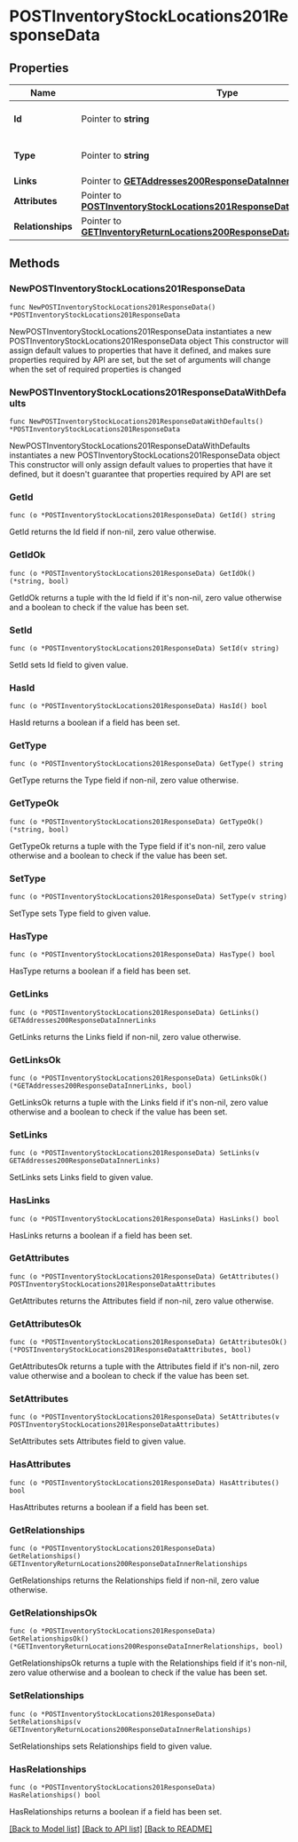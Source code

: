 # POSTInventoryStockLocations201ResponseData

## Properties

Name | Type | Description | Notes
------------ | ------------- | ------------- | -------------
**Id** | Pointer to **string** | The resource&#39;s id | [optional] 
**Type** | Pointer to **string** | The resource&#39;s type | [optional] [default to "inventory_stock_locations"]
**Links** | Pointer to [**GETAddresses200ResponseDataInnerLinks**](GETAddresses200ResponseDataInnerLinks.md) |  | [optional] 
**Attributes** | Pointer to [**POSTInventoryStockLocations201ResponseDataAttributes**](POSTInventoryStockLocations201ResponseDataAttributes.md) |  | [optional] 
**Relationships** | Pointer to [**GETInventoryReturnLocations200ResponseDataInnerRelationships**](GETInventoryReturnLocations200ResponseDataInnerRelationships.md) |  | [optional] 

## Methods

### NewPOSTInventoryStockLocations201ResponseData

`func NewPOSTInventoryStockLocations201ResponseData() *POSTInventoryStockLocations201ResponseData`

NewPOSTInventoryStockLocations201ResponseData instantiates a new POSTInventoryStockLocations201ResponseData object
This constructor will assign default values to properties that have it defined,
and makes sure properties required by API are set, but the set of arguments
will change when the set of required properties is changed

### NewPOSTInventoryStockLocations201ResponseDataWithDefaults

`func NewPOSTInventoryStockLocations201ResponseDataWithDefaults() *POSTInventoryStockLocations201ResponseData`

NewPOSTInventoryStockLocations201ResponseDataWithDefaults instantiates a new POSTInventoryStockLocations201ResponseData object
This constructor will only assign default values to properties that have it defined,
but it doesn't guarantee that properties required by API are set

### GetId

`func (o *POSTInventoryStockLocations201ResponseData) GetId() string`

GetId returns the Id field if non-nil, zero value otherwise.

### GetIdOk

`func (o *POSTInventoryStockLocations201ResponseData) GetIdOk() (*string, bool)`

GetIdOk returns a tuple with the Id field if it's non-nil, zero value otherwise
and a boolean to check if the value has been set.

### SetId

`func (o *POSTInventoryStockLocations201ResponseData) SetId(v string)`

SetId sets Id field to given value.

### HasId

`func (o *POSTInventoryStockLocations201ResponseData) HasId() bool`

HasId returns a boolean if a field has been set.

### GetType

`func (o *POSTInventoryStockLocations201ResponseData) GetType() string`

GetType returns the Type field if non-nil, zero value otherwise.

### GetTypeOk

`func (o *POSTInventoryStockLocations201ResponseData) GetTypeOk() (*string, bool)`

GetTypeOk returns a tuple with the Type field if it's non-nil, zero value otherwise
and a boolean to check if the value has been set.

### SetType

`func (o *POSTInventoryStockLocations201ResponseData) SetType(v string)`

SetType sets Type field to given value.

### HasType

`func (o *POSTInventoryStockLocations201ResponseData) HasType() bool`

HasType returns a boolean if a field has been set.

### GetLinks

`func (o *POSTInventoryStockLocations201ResponseData) GetLinks() GETAddresses200ResponseDataInnerLinks`

GetLinks returns the Links field if non-nil, zero value otherwise.

### GetLinksOk

`func (o *POSTInventoryStockLocations201ResponseData) GetLinksOk() (*GETAddresses200ResponseDataInnerLinks, bool)`

GetLinksOk returns a tuple with the Links field if it's non-nil, zero value otherwise
and a boolean to check if the value has been set.

### SetLinks

`func (o *POSTInventoryStockLocations201ResponseData) SetLinks(v GETAddresses200ResponseDataInnerLinks)`

SetLinks sets Links field to given value.

### HasLinks

`func (o *POSTInventoryStockLocations201ResponseData) HasLinks() bool`

HasLinks returns a boolean if a field has been set.

### GetAttributes

`func (o *POSTInventoryStockLocations201ResponseData) GetAttributes() POSTInventoryStockLocations201ResponseDataAttributes`

GetAttributes returns the Attributes field if non-nil, zero value otherwise.

### GetAttributesOk

`func (o *POSTInventoryStockLocations201ResponseData) GetAttributesOk() (*POSTInventoryStockLocations201ResponseDataAttributes, bool)`

GetAttributesOk returns a tuple with the Attributes field if it's non-nil, zero value otherwise
and a boolean to check if the value has been set.

### SetAttributes

`func (o *POSTInventoryStockLocations201ResponseData) SetAttributes(v POSTInventoryStockLocations201ResponseDataAttributes)`

SetAttributes sets Attributes field to given value.

### HasAttributes

`func (o *POSTInventoryStockLocations201ResponseData) HasAttributes() bool`

HasAttributes returns a boolean if a field has been set.

### GetRelationships

`func (o *POSTInventoryStockLocations201ResponseData) GetRelationships() GETInventoryReturnLocations200ResponseDataInnerRelationships`

GetRelationships returns the Relationships field if non-nil, zero value otherwise.

### GetRelationshipsOk

`func (o *POSTInventoryStockLocations201ResponseData) GetRelationshipsOk() (*GETInventoryReturnLocations200ResponseDataInnerRelationships, bool)`

GetRelationshipsOk returns a tuple with the Relationships field if it's non-nil, zero value otherwise
and a boolean to check if the value has been set.

### SetRelationships

`func (o *POSTInventoryStockLocations201ResponseData) SetRelationships(v GETInventoryReturnLocations200ResponseDataInnerRelationships)`

SetRelationships sets Relationships field to given value.

### HasRelationships

`func (o *POSTInventoryStockLocations201ResponseData) HasRelationships() bool`

HasRelationships returns a boolean if a field has been set.


[[Back to Model list]](../README.md#documentation-for-models) [[Back to API list]](../README.md#documentation-for-api-endpoints) [[Back to README]](../README.md)


